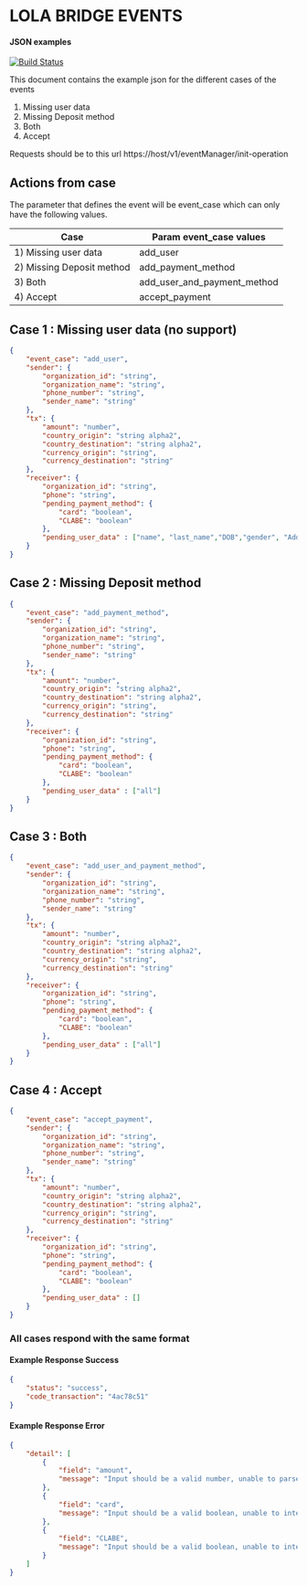 # LOLA BRIDGE EVENTS
#### JSON examples

[![Build Status](https://travis-ci.org/joemccann/dillinger.svg?branch=master)](https://travis-ci.org/joemccann/dillinger)

This document contains the example json for the different cases of the events
1) Missing user data
2) Missing Deposit method
3) Both
4) Accept

Requests should be to this url
https://host/v1/eventManager/init-operation

## Actions from case
The parameter that defines the event will be event_case which can only have the following values.

| Case | Param event_case values |
| ------ |------|
| 1) Missing user data | add_user |
| 2) Missing Deposit method | add_payment_method |
| 3) Both | add_user_and_payment_method |
| 4) Accept | accept_payment |

## Case 1 : Missing user data (no support) 
```json
{
    "event_case": "add_user",
    "sender": {
        "organization_id": "string",
        "organization_name": "string",
        "phone_number": "string",
        "sender_name": "string"
    },
    "tx": {
        "amount": "number",
        "country_origin": "string alpha2",
        "country_destination": "string alpha2",
        "currency_origin": "string",
        "currency_destination": "string"
    },
    "receiver": {
        "organization_id": "string",
        "phone": "string",
        "pending_payment_method": {
            "card": "boolean",
            "CLABE": "boolean"
        },
        "pending_user_data" : ["name", "last_name","DOB","gender", "Address"]
    }
}
```

## Case 2 : Missing Deposit method
```json
{
    "event_case": "add_payment_method",
    "sender": {
        "organization_id": "string",
        "organization_name": "string",
        "phone_number": "string",
        "sender_name": "string"
    },
    "tx": {
        "amount": "number",
        "country_origin": "string alpha2",
        "country_destination": "string alpha2",
        "currency_origin": "string",
        "currency_destination": "string"
    },
    "receiver": {
        "organization_id": "string",
        "phone": "string",
        "pending_payment_method": {
            "card": "boolean",
            "CLABE": "boolean"
        },
        "pending_user_data" : ["all"]
    }
}
```

## Case 3 : Both
```json
{
    "event_case": "add_user_and_payment_method",
    "sender": {
        "organization_id": "string",
        "organization_name": "string",
        "phone_number": "string",
        "sender_name": "string"
    },
    "tx": {
        "amount": "number",
        "country_origin": "string alpha2",
        "country_destination": "string alpha2",
        "currency_origin": "string",
        "currency_destination": "string"
    },
    "receiver": {
        "organization_id": "string",
        "phone": "string",
        "pending_payment_method": {
            "card": "boolean",
            "CLABE": "boolean"
        },
        "pending_user_data" : ["all"]
    }
}
```

## Case 4 : Accept
```json
{
    "event_case": "accept_payment",
    "sender": {
        "organization_id": "string",
        "organization_name": "string",
        "phone_number": "string",
        "sender_name": "string"
    },
    "tx": {
        "amount": "number",
        "country_origin": "string alpha2",
        "country_destination": "string alpha2",
        "currency_origin": "string",
        "currency_destination": "string"
    },
    "receiver": {
        "organization_id": "string",
        "phone": "string",
        "pending_payment_method": {
            "card": "boolean",
            "CLABE": "boolean"
        },
        "pending_user_data" : []
    }
}
```

### All cases respond with the same format
#### Example Response Success

```json
{
    "status": "success",
    "code_transaction": "4ac78c51"
}
```
#### Example Response Error

```json
{
    "detail": [
        {
            "field": "amount",
            "message": "Input should be a valid number, unable to parse string as a number"
        },
        {
            "field": "card",
            "message": "Input should be a valid boolean, unable to interpret input"
        },
        {
            "field": "CLABE",
            "message": "Input should be a valid boolean, unable to interpret input"
        }
    ]
}
```